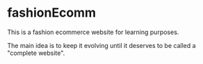 # fashionEcomm
This is a fashion ecommerce website for learning purposes.

The main idea is to keep it evolving until it deserves to be called a "complete website".
